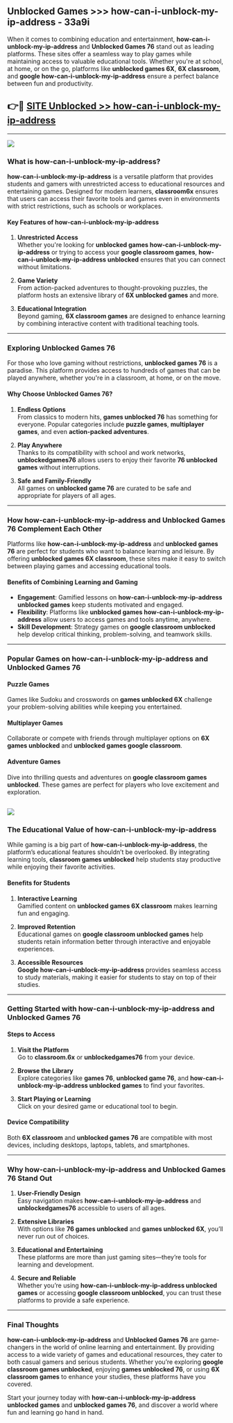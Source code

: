 ## Unblocked Games >>> how-can-i-unblock-my-ip-address - 33a9i 

When it comes to combining education and entertainment, **how-can-i-unblock-my-ip-address** and **Unblocked Games 76** stand out as leading platforms. These sites offer a seamless way to play games while maintaining access to valuable educational tools. Whether you're at school, at home, or on the go, platforms like **unblocked games 6X**, **6X classroom**, and **google how-can-i-unblock-my-ip-address** ensure a perfect balance between fun and productivity.
## 👉🔴 [SITE Unblocked >> how-can-i-unblock-my-ip-address](http://premium.freeplayer.one?title=how-can-i-unblock-my-ip-address&ref=22JU)
---
<a href="http://premium.freeplayer.one?title=how-can-i-unblock-my-ip-address&ref=22JU/"><img src="https://github.com/user-attachments/assets/438f12ca-57a4-47a3-8ead-c64da593a1e5"/></a>
### What is how-can-i-unblock-my-ip-address?  

**how-can-i-unblock-my-ip-address** is a versatile platform that provides students and gamers with unrestricted access to educational resources and entertaining games. Designed for modern learners, **classroom6x** ensures that users can access their favorite tools and games even in environments with strict restrictions, such as schools or workplaces.  

#### Key Features of how-can-i-unblock-my-ip-address  

1. **Unrestricted Access**  
   Whether you're looking for **unblocked games how-can-i-unblock-my-ip-address** or trying to access your **google classroom games**, **how-can-i-unblock-my-ip-address unblocked** ensures that you can connect without limitations.  

2. **Game Variety**  
   From action-packed adventures to thought-provoking puzzles, the platform hosts an extensive library of **6X unblocked games** and more.  

3. **Educational Integration**  
   Beyond gaming, **6X classroom games** are designed to enhance learning by combining interactive content with traditional teaching tools.  



---

### Exploring Unblocked Games 76  

For those who love gaming without restrictions, **unblocked games 76** is a paradise. This platform provides access to hundreds of games that can be played anywhere, whether you're in a classroom, at home, or on the move.  

#### Why Choose Unblocked Games 76?  

1. **Endless Options**  
   From classics to modern hits, **games unblocked 76** has something for everyone. Popular categories include **puzzle games**, **multiplayer games**, and even **action-packed adventures**.  

2. **Play Anywhere**  
   Thanks to its compatibility with school and work networks, **unblockedgames76** allows users to enjoy their favorite **76 unblocked games** without interruptions.  

3. **Safe and Family-Friendly**  
   All games on **unblocked game 76** are curated to be safe and appropriate for players of all ages.  

---

### How how-can-i-unblock-my-ip-address and Unblocked Games 76 Complement Each Other  

Platforms like **how-can-i-unblock-my-ip-address** and **unblocked games 76** are perfect for students who want to balance learning and leisure. By offering **unblocked games 6X classroom**, these sites make it easy to switch between playing games and accessing educational tools.  

#### Benefits of Combining Learning and Gaming  

- **Engagement**: Gamified lessons on **how-can-i-unblock-my-ip-address unblocked games** keep students motivated and engaged.  
- **Flexibility**: Platforms like **unblocked games how-can-i-unblock-my-ip-address** allow users to access games and tools anytime, anywhere.  
- **Skill Development**: Strategy games on **google classroom unblocked** help develop critical thinking, problem-solving, and teamwork skills.  

---

### Popular Games on how-can-i-unblock-my-ip-address and Unblocked Games 76  

#### Puzzle Games  

Games like Sudoku and crosswords on **games unblocked 6X** challenge your problem-solving abilities while keeping you entertained.  

#### Multiplayer Games  

Collaborate or compete with friends through multiplayer options on **6X games unblocked** and **unblocked games google classroom**.  

#### Adventure Games  

Dive into thrilling quests and adventures on **google classroom games unblocked**. These games are perfect for players who love excitement and exploration.  

<a href="http://download.freeplayer.one?title=how-can-i-unblock-my-ip-address&ref=23D/"><img src="https://github.com/user-attachments/assets/fe0c3e91-c8e1-489c-acf0-e2f614c12fb8"/></a>
---

### The Educational Value of how-can-i-unblock-my-ip-address  

While gaming is a big part of **how-can-i-unblock-my-ip-address**, the platform’s educational features shouldn’t be overlooked. By integrating learning tools, **classroom games unblocked** help students stay productive while enjoying their favorite activities.  

#### Benefits for Students  

1. **Interactive Learning**  
   Gamified content on **unblocked games 6X classroom** makes learning fun and engaging.  

2. **Improved Retention**  
   Educational games on **google classroom unblocked games** help students retain information better through interactive and enjoyable experiences.  

3. **Accessible Resources**  
   **Google how-can-i-unblock-my-ip-address** provides seamless access to study materials, making it easier for students to stay on top of their studies.  

---

### Getting Started with how-can-i-unblock-my-ip-address and Unblocked Games 76  

#### Steps to Access  

1. **Visit the Platform**  
   Go to **classroom.6x** or **unblockedgames76** from your device.  

2. **Browse the Library**  
   Explore categories like **games 76**, **unblocked game 76**, and **how-can-i-unblock-my-ip-address unblocked games** to find your favorites.  

3. **Start Playing or Learning**  
   Click on your desired game or educational tool to begin.  

#### Device Compatibility  

Both **6X classroom** and **unblocked games 76** are compatible with most devices, including desktops, laptops, tablets, and smartphones.  

---

### Why how-can-i-unblock-my-ip-address and Unblocked Games 76 Stand Out  

1. **User-Friendly Design**  
   Easy navigation makes **how-can-i-unblock-my-ip-address** and **unblockedgames76** accessible to users of all ages.  

2. **Extensive Libraries**  
   With options like **76 games unblocked** and **games unblocked 6X**, you’ll never run out of choices.  

3. **Educational and Entertaining**  
   These platforms are more than just gaming sites—they’re tools for learning and development.  

4. **Secure and Reliable**  
   Whether you’re using **how-can-i-unblock-my-ip-address unblocked games** or accessing **google classroom unblocked**, you can trust these platforms to provide a safe experience.  

---

### Final Thoughts  

**how-can-i-unblock-my-ip-address** and **Unblocked Games 76** are game-changers in the world of online learning and entertainment. By providing access to a wide variety of games and educational resources, they cater to both casual gamers and serious students. Whether you’re exploring **google classroom games unblocked**, enjoying **games unblocked 76**, or using **6X classroom games** to enhance your studies, these platforms have you covered.  

Start your journey today with **how-can-i-unblock-my-ip-address unblocked games** and **unblocked games 76**, and discover a world where fun and learning go hand in hand.  
